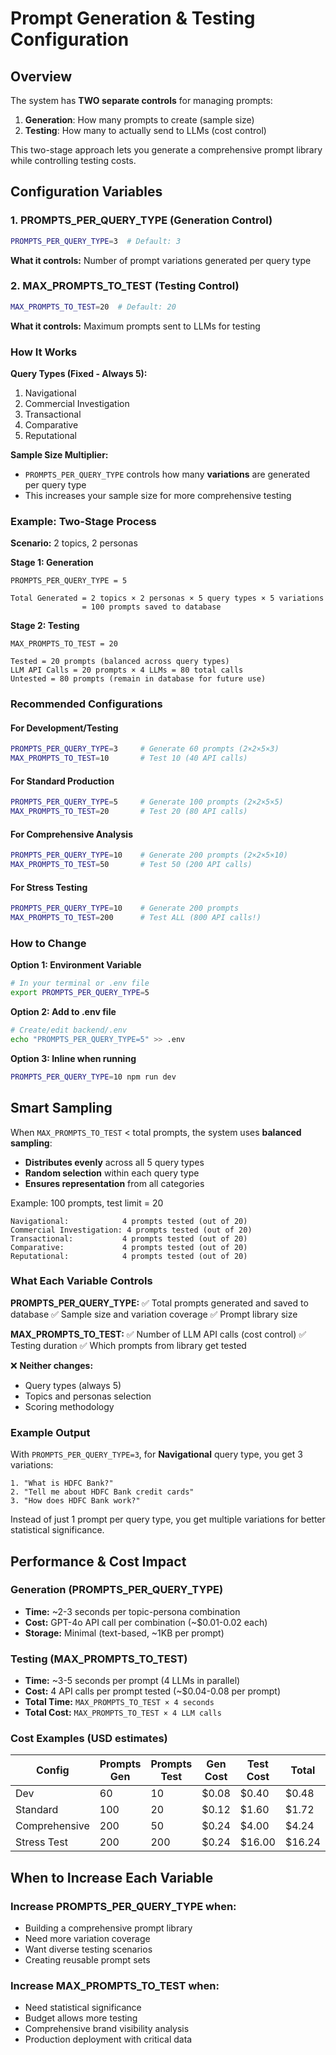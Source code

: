 # Prompt Generation & Testing Configuration

## Overview
The system has **TWO separate controls** for managing prompts:
1. **Generation**: How many prompts to create (sample size)
2. **Testing**: How many to actually send to LLMs (cost control)

This two-stage approach lets you generate a comprehensive prompt library while controlling testing costs.

## Configuration Variables

### 1. PROMPTS_PER_QUERY_TYPE (Generation Control)
```bash
PROMPTS_PER_QUERY_TYPE=3  # Default: 3
```

**What it controls:** Number of prompt variations generated per query type

### 2. MAX_PROMPTS_TO_TEST (Testing Control)
```bash
MAX_PROMPTS_TO_TEST=20  # Default: 20
```

**What it controls:** Maximum prompts sent to LLMs for testing

### How It Works

**Query Types (Fixed - Always 5):**
1. Navigational
2. Commercial Investigation
3. Transactional
4. Comparative
5. Reputational

**Sample Size Multiplier:**
- `PROMPTS_PER_QUERY_TYPE` controls how many **variations** are generated per query type
- This increases your sample size for more comprehensive testing

### Example: Two-Stage Process

**Scenario:** 2 topics, 2 personas

**Stage 1: Generation**
```
PROMPTS_PER_QUERY_TYPE = 5

Total Generated = 2 topics × 2 personas × 5 query types × 5 variations
                = 100 prompts saved to database
```

**Stage 2: Testing**
```
MAX_PROMPTS_TO_TEST = 20

Tested = 20 prompts (balanced across query types)
LLM API Calls = 20 prompts × 4 LLMs = 80 total calls
Untested = 80 prompts (remain in database for future use)
```

### Recommended Configurations

#### For Development/Testing
```bash
PROMPTS_PER_QUERY_TYPE=3     # Generate 60 prompts (2×2×5×3)
MAX_PROMPTS_TO_TEST=10       # Test 10 (40 API calls)
```

#### For Standard Production
```bash
PROMPTS_PER_QUERY_TYPE=5     # Generate 100 prompts (2×2×5×5)
MAX_PROMPTS_TO_TEST=20       # Test 20 (80 API calls)
```

#### For Comprehensive Analysis
```bash
PROMPTS_PER_QUERY_TYPE=10    # Generate 200 prompts (2×2×5×10)
MAX_PROMPTS_TO_TEST=50       # Test 50 (200 API calls)
```

#### For Stress Testing
```bash
PROMPTS_PER_QUERY_TYPE=10    # Generate 200 prompts
MAX_PROMPTS_TO_TEST=200      # Test ALL (800 API calls!)
```

### How to Change

**Option 1: Environment Variable**
```bash
# In your terminal or .env file
export PROMPTS_PER_QUERY_TYPE=5
```

**Option 2: Add to .env file**
```bash
# Create/edit backend/.env
echo "PROMPTS_PER_QUERY_TYPE=5" >> .env
```

**Option 3: Inline when running**
```bash
PROMPTS_PER_QUERY_TYPE=10 npm run dev
```

## Smart Sampling

When `MAX_PROMPTS_TO_TEST` < total prompts, the system uses **balanced sampling**:

- **Distributes evenly** across all 5 query types
- **Random selection** within each query type
- **Ensures representation** from all categories

Example: 100 prompts, test limit = 20
```
Navigational:            4 prompts tested (out of 20)
Commercial Investigation: 4 prompts tested (out of 20)
Transactional:           4 prompts tested (out of 20)
Comparative:             4 prompts tested (out of 20)
Reputational:            4 prompts tested (out of 20)
```

### What Each Variable Controls

**PROMPTS_PER_QUERY_TYPE:**
✅ Total prompts generated and saved to database
✅ Sample size and variation coverage
✅ Prompt library size

**MAX_PROMPTS_TO_TEST:**
✅ Number of LLM API calls (cost control)
✅ Testing duration
✅ Which prompts from library get tested

❌ **Neither changes:**
- Query types (always 5)
- Topics and personas selection
- Scoring methodology

### Example Output

With `PROMPTS_PER_QUERY_TYPE=3`, for **Navigational** query type, you get 3 variations:
```
1. "What is HDFC Bank?"
2. "Tell me about HDFC Bank credit cards"
3. "How does HDFC Bank work?"
```

Instead of just 1 prompt per query type, you get multiple variations for better statistical significance.

## Performance & Cost Impact

### Generation (PROMPTS_PER_QUERY_TYPE)
- **Time:** ~2-3 seconds per topic-persona combination
- **Cost:** GPT-4o API call per combination (~$0.01-0.02 each)
- **Storage:** Minimal (text-based, ~1KB per prompt)

### Testing (MAX_PROMPTS_TO_TEST)
- **Time:** ~3-5 seconds per prompt (4 LLMs in parallel)
- **Cost:** 4 API calls per prompt tested (~$0.04-0.08 per prompt)
- **Total Time:** `MAX_PROMPTS_TO_TEST × 4 seconds`
- **Total Cost:** `MAX_PROMPTS_TO_TEST × 4 LLM calls`

### Cost Examples (USD estimates)

| Config | Prompts Gen | Prompts Test | Gen Cost | Test Cost | Total |
|--------|------------|--------------|----------|-----------|-------|
| Dev | 60 | 10 | $0.08 | $0.40 | $0.48 |
| Standard | 100 | 20 | $0.12 | $1.60 | $1.72 |
| Comprehensive | 200 | 50 | $0.24 | $4.00 | $4.24 |
| Stress Test | 200 | 200 | $0.24 | $16.00 | $16.24 |

## When to Increase Each Variable

### Increase PROMPTS_PER_QUERY_TYPE when:
- Building a comprehensive prompt library
- Need more variation coverage
- Want diverse testing scenarios
- Creating reusable prompt sets

### Increase MAX_PROMPTS_TO_TEST when:
- Need statistical significance
- Budget allows more testing
- Comprehensive brand visibility analysis
- Production deployment with critical data

